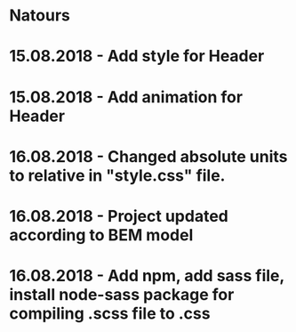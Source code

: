 # Natours
# 15.08.2018 - Add style for Header
# 15.08.2018 - Add animation for Header
# 16.08.2018 - Changed absolute units to relative in "style.css" file.
# 16.08.2018 - Project updated according to BEM model
# 16.08.2018 - Add npm, add sass file, install node-sass package for compiling .scss file to .css